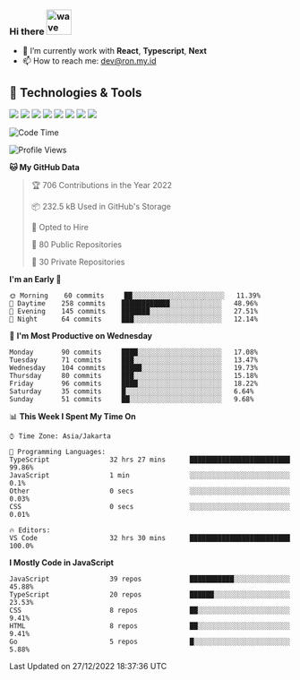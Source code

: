 ### Hi there <img src="https://i.ibb.co/q0Hx1KK/wave.gif" alt="wave" width="45px">

- 🌱 I’m currently work with **React**, **Typescript**, **Next**
- 📫 How to reach me: dev@ron.my.id

## 🔧 Technologies & Tools

![](https://img.shields.io/badge/OS-Linux-informational?style=flat&logo=linux&logoColor=white&color=2bbc8a)
![](https://img.shields.io/badge/OS-Windows-informational?style=flat&logo=windows&logoColor=white&color=2bbc8a)
![](https://img.shields.io/badge/Code-JavaScript-informational?style=flat&logo=javascript&logoColor=white&color=2bbc8a)
![](https://img.shields.io/badge/Code-Golang-informational?style=flat&logo=go&logoColor=white&color=2bbc8a)
![](https://img.shields.io/badge/Code-React-informational?style=flat&logo=react&logoColor=white&color=2bbc8a)
![](https://img.shields.io/badge/Code-Next-informational?style=flat&logo=next.js&logoColor=white&color=2bbc8a)
![](https://img.shields.io/badge/Shell-Bash-informational?style=flat&logo=gnu-bash&logoColor=white&color=2bbc8a)
![](https://img.shields.io/badge/Tools-Docker-informational?style=flat&logo=docker&logoColor=white&color=2bbc8a)

<!--START_SECTION:waka-->
![Code Time](http://img.shields.io/badge/Code%20Time-846%20hrs%2055%20mins-blue)

![Profile Views](http://img.shields.io/badge/Profile%20Views-0-blue)

**🐱 My GitHub Data** 

> 🏆 706 Contributions in the Year 2022
 > 
> 📦 232.5 kB Used in GitHub's Storage 
 > 
> 💼 Opted to Hire
 > 
> 📜 80 Public Repositories 
 > 
> 🔑 30 Private Repositories  
 > 
**I'm an Early 🐤** 

```text
🌞 Morning    60 commits     ██░░░░░░░░░░░░░░░░░░░░░░░   11.39% 
🌆 Daytime    258 commits    ████████████░░░░░░░░░░░░░   48.96% 
🌃 Evening    145 commits    ███████░░░░░░░░░░░░░░░░░░   27.51% 
🌙 Night      64 commits     ███░░░░░░░░░░░░░░░░░░░░░░   12.14%

```
📅 **I'm Most Productive on Wednesday** 

```text
Monday       90 commits     ████░░░░░░░░░░░░░░░░░░░░░   17.08% 
Tuesday      71 commits     ███░░░░░░░░░░░░░░░░░░░░░░   13.47% 
Wednesday    104 commits    █████░░░░░░░░░░░░░░░░░░░░   19.73% 
Thursday     80 commits     ███░░░░░░░░░░░░░░░░░░░░░░   15.18% 
Friday       96 commits     ████░░░░░░░░░░░░░░░░░░░░░   18.22% 
Saturday     35 commits     █░░░░░░░░░░░░░░░░░░░░░░░░   6.64% 
Sunday       51 commits     ██░░░░░░░░░░░░░░░░░░░░░░░   9.68%

```


📊 **This Week I Spent My Time On** 

```text
⌚︎ Time Zone: Asia/Jakarta

💬 Programming Languages: 
TypeScript               32 hrs 27 mins      █████████████████████████   99.86% 
JavaScript               1 min               ░░░░░░░░░░░░░░░░░░░░░░░░░   0.1% 
Other                    0 secs              ░░░░░░░░░░░░░░░░░░░░░░░░░   0.03% 
CSS                      0 secs              ░░░░░░░░░░░░░░░░░░░░░░░░░   0.01%

🔥 Editors: 
VS Code                  32 hrs 30 mins      █████████████████████████   100.0%

```

**I Mostly Code in JavaScript** 

```text
JavaScript               39 repos            ███████████░░░░░░░░░░░░░░   45.88% 
TypeScript               20 repos            ██████░░░░░░░░░░░░░░░░░░░   23.53% 
CSS                      8 repos             ██░░░░░░░░░░░░░░░░░░░░░░░   9.41% 
HTML                     8 repos             ██░░░░░░░░░░░░░░░░░░░░░░░   9.41% 
Go                       5 repos             █░░░░░░░░░░░░░░░░░░░░░░░░   5.88%

```



 Last Updated on 27/12/2022 18:37:36 UTC
<!--END_SECTION:waka-->
